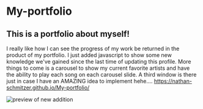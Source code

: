 # My-portfolio
## This is a portfolio about myself!
I really like how I can see the progress of my work be returned in the product of my portfolio. 
I just added javascript to show some new knowledge we've gained since the last time of updating this profile.
More things to come is a carousel to show my current favorite artists and have the ability to play each song on each carousel slide.
A third window is there just in case I have an AMAZING idea to implement hehe....
https://nathan-schmitzer.github.io/My-portfolio/

![preview of new addition](./images-folder.new-addition.jpg)